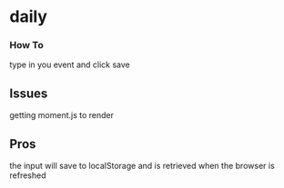 # daily

### How To 
type in you event and click save 

## Issues
getting moment.js to render

## Pros
the input will save to localStorage and is retrieved when the browser is refreshed
